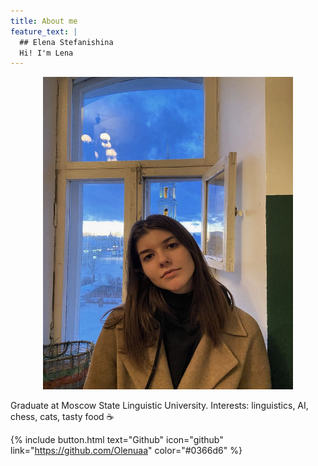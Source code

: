 ```yaml
---
title: About me
feature_text: |
  ## Elena Stefanishina
  Hi! I'm Lena
---
```

<center>
<img src="lena-stef.jpg" 
     width="400" 
     height="500" />
</center>

Graduate at Moscow State Linguistic University. Interests: linguistics, AI, chess, cats, tasty food ☕️

{% include button.html text="Github" icon="github" link="https://github.com/Olenuaa" color="#0366d6" %} 
<!-- {% include button.html text="Buy me a coffee ☕️" link="https://buymeacoffee.com/daviddarnes#support" color="#f68140" %} {% include button.html text="Tweet it" icon="twitter" link="https://twitter.com/intent/tweet/?url=https://alembic.darn.es&text=Alembic%20-%20A%20Jekyll%20boilerplate%20theme&via=DavidDarnes" color="#0d94e7" %} {% include button.html text="Install Alembic ⚗️" link="https://github.com/daviddarnes/alembic#installation" %} -->
